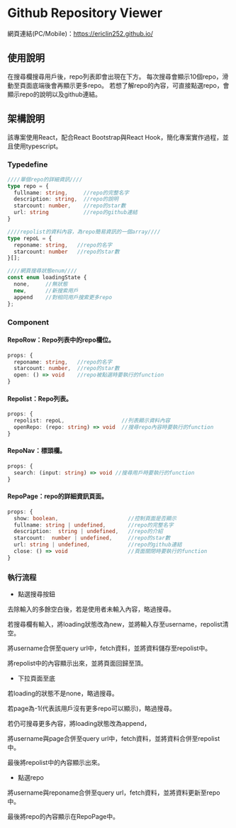 # Github Repository Viewer

網頁連結(PC/Mobile)：https://ericlin252.github.io/

## 使用說明

在搜尋欄搜尋用戶後，repo列表即會出現在下方。
每次搜尋會顯示10個repo，滑動至頁面底端後會再顯示更多repo。
若想了解repo的內容，可直接點選repo，會顯示repo的說明以及github連結。

## 架構說明

該專案使用React，配合React Bootstrap與React Hook，簡化專案實作過程，並且使用typescript。

### Typedefine
```typescript
////單個repo的詳細資訊////
type repo = {
  fullname: string,     //repo的完整名字
  description: string,  //repo的說明
  starcount: number,    //repo的star數
  url: string           //repo的github連結
}

////repolist的資料內容，為repo簡易資訊的一個array////
type repoL = {
  reponame: string,   //repo的名字
  starcount: number   //repo的star數
}[];

////網頁搜尋狀態enum////
const enum loadingState {
  none,     //無狀態
  new,      //新搜索用戶
  append    //對相同用戶搜索更多repo
};
```
### Component

#### RepoRow：Repo列表中的repo欄位。

```typescript
props: {
  reponame: string,   //repo的名字
  starcount: number,  //repo的star數
  open: () => void    //repo被點選時要執行的function
}
```

#### Repolist：Repo列表。

```typescript
props: {
  repolist: repoL,                  //列表顯示資料內容
  openRepo: (repo: string) => void  //搜尋repo內容時要執行的function
}
```

#### RepoNav：標頭欄。

```typescript
props: {
  search: (input: string) => void //搜尋用戶時要執行的function
}
```

#### RepoPage：repo的詳細資訊頁面。

```typescript
props: {
  show: boolean,                      //控制頁面是否顯示
  fullname: string | undefined,       //repo的完整名字
  description:  string | undefined,   //repo的介紹
  starcount:  number | undefined,     //repo的star數
  url: string | undefined,            //repo的github連結
  close: () => void                   //頁面關閉時要執行的function
}
```

### 執行流程

* 點選搜尋按鈕

去除輸入的多餘空白後，若是使用者未輸入內容，略過搜尋。

若搜尋欄有輸入，將loading狀態改為new，並將輸入存至username，repolist清空。

將username合併至query url中，fetch資料，並將資料儲存至repolist中。

將repolist中的內容顯示出來，並將頁面回歸至頂。

* 下拉頁面至底

若loading的狀態不是none，略過搜尋。

若page為-1(代表該用戶沒有更多repo可以顯示)，略過搜尋。

若仍可搜尋更多內容，將loading狀態改為append，

將username與page合併至query url中，fetch資料，並將資料合併至repolist中。

最後將repolist中的內容顯示出來。

* 點選repo

將username與reponame合併至query url，fetch資料，並將資料更新至repo中。

最後將repo的內容顯示在RepoPage中。

